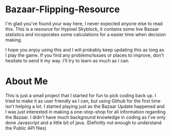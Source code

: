 # Bazaar-Flipping-Resource
I'm glad you've found your way here, I never expected anyone else to read this. This is a resource for Hypixel Skyblock, it contains some live Bazaar statistics and incoporates some calculations for a easier time when decision making.

I hope you enjoy using this and I will probably keep updating this as long as I play the game. If you find any problems/issues or places to improve, don't hesitate to send it my way. I'll try to learn as much as I can.

# About Me
This is just a small project that I started for fun to pick coding back up. I tried to make it as user friendly as I can, but using Github for the first time isn't helping a lot. I started playing just as the Bazaar Update happened and I was just interested in making a one-stop-shop for all information regarding the Bazaar. I didn't have much background knowledge in coding as I've only done Javascript and a little bit of java. (Definitly not enough to understand the Public API files)
